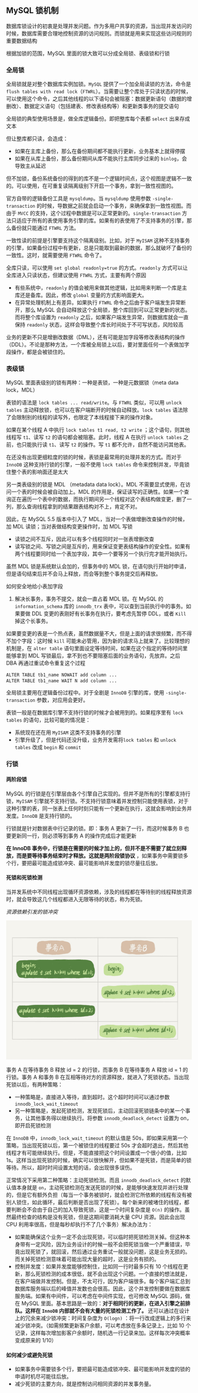 ## MySQL 锁机制

数据库锁设计的初衷是处理并发问题。作为多用户共享的资源，当出现并发访问的时候，数据库需要合理地控制资源的访问规则。而锁就是用来实现这些访问规则的重要数据结构

根据加锁的范围，MySQL 里面的锁大致可以分成全局锁、表级锁和行锁

### 全局锁

全局锁就是对整个数据库实例加锁。`MySQL` 提供了一个加全局读锁的方法，命令是 `flush tables with read lock`（`FTWRL`）。当需要让整个库处于只读状态的时候，可以使用这个命令，之后其他线程的以下语句会被阻塞：数据更新语句（数据的增删改）、数据定义语句（包括建表、修改表结构等）和更新类事务的提交语句

全局锁的典型使用场景是，做全库逻辑备份。即把整库每个表都 `select` 出来存成文本

但让整库都只读，会造成：

* 如果在主库上备份，那么在备份期间都不能执行更新，业务基本上就得停摆
* 如果在从库上备份，那么备份期间从库不能执行主库同步过来的 `binlog`，会导致主从延迟

但不加锁，备份系统备份的得到的库不是一个逻辑时间点，这个视图是逻辑不一致的。可以使用，在可重复读隔离级别下开启一个事务，拿到一致性视图的。

官方自带的逻辑备份工具是 `mysqldump`。当 `mysqldump` 使用参数 `-single-transaction` 的时候，导数据之前就会启动一个事务，来确保拿到一致性视图。而由于 `MVCC` 的支持，这个过程中数据是可以正常更新的。`single-transaction` 方法只适应于所有的表使用事务引擎的库。如果有的表使用了不支持事务的引擎，那么备份就只能通过 `FTWRL` 方法。

一致性读的前提是引擎要支持这个隔离级别。比如，对于 `MyISAM` 这种不支持事务的引擎，如果备份过程中有更新，总是只能取到最新的数据，那么就破坏了备份的一致性。这时，就需要使用 `FTWRL` 命令了。

全库只读，可以使用 `set global readonly=true` 的方式。`readonly` 方式可以让全库进入只读状态，但建议使用 `FTWRL` 方式，主要有两个原因

* 有些系统中，`readonly` 的值会被用来做其他逻辑，比如用来判断一个库是主库还是备库。因此，修改 `global` 变量的方式影响面更大。
* 在异常处理机制上有差异。如果执行 `FTWRL` 命令之后由于客户端发生异常断开，那么 MySQL 会自动释放这个全局锁，整个库回到可以正常更新的状态。而将整个库设置为 `readonly` 之后，如果客户端发生异常，则数据库就会一直保持 `readonly` 状态，这样会导致整个库长时间处于不可写状态，风险较高

业务的更新不只是增删改数据（DML），还有可能是加字段等修改表结构的操作（DDL）。不论是那种方法，一个库被全局锁上以后，要对里面任何一个表做加字段操作，都是会被锁住的。

### 表级锁

MySQL 里面表级别的锁有两种：一种是表锁，一种是元数据锁（meta data lock，MDL）

表锁的语法是 `lock tables ... read/write`。与 `FTWRL` 类似，可以用 `unlock tables` 主动释放锁，也可以在客户端断开的时候自动释放。`lock tables` 语法除了会限制别的线程的读写外，也限定了本线程接下来的操作对象。

如果在某个线程 A 中执行 `lock tables t1 read, t2 write` ；这个语句，则其他线程写 `t1`、读写 `t2` 的语句都会被阻塞。此时，线程 A 在执行 `unlock tables` 之前，也只能执行读 `t1`、读写 `t2` 的操作。写 `t1` 都不允许，自然不能访问其他表。

在还没有出现更细粒度的锁的时候，表锁是最常用的处理并发的方式。而对于 `InnoDB` 这种支持行锁的引擎，一般不使用 `lock tables` 命令来控制并发，毕竟锁住整个表的影响面还是太大

另一类表级别的锁是 MDL （metadata data lock）。MDL 不需要显式使用，在访问一个表的时候会被自动加上。MDL 的作用是，保证读写的正确性。如果一个查询正在遍历一个表中的数据，而执行期间另一个线程对这个表结构做变更，删了一列，那么查询线程拿到的结果跟表结构对不上，肯定不对。

因此，在 MySQL 5.5 版本中引入了 MDL，当对一个表做增删改查操作的时候，加 MDL 读锁；当对表做结构变更操作时，加 MDL 写锁

* 读锁之间不互斥，因此可以有多个线程同时对一张表增删改查
* 读写锁之间、写锁之间是互斥的，用来保证变更表结构操作的安全性。如果有两个线程要同时给一个表加字段，其中一个要等另一个执行完才能开始执行。

虽然 MDL 锁是系统默认会加的，但事务中的 MDL 锁，在语句执行开始时申请，但是语句结束后并不会马上释放，而会等到整个事务提交后再释放。

如何安全地给小表加字段

1. 解决长事务，事务不提交，就会一直占着 MDL 锁。在 MySQL 的 `information_schema` 库的 `innodb_trx` 表中，可以查到当前执行中的事务。如果要做 DDL 变更的表刚好有长事务在执行，要考虑先暂停 DDL，或者 `Kill` 掉这个长事务。

如果要变更的表是一个热点表，虽然数据量不大，但是上面的请求很频繁，而不得不加个字段：这时候 `kill` 可能未必管用，因为新的请求马上就来了。比较理想的机制是，在 `alter table` 语句里面设定等待时间，如果在这个指定的等待时间里能够拿到 MDL 写锁最后，拿不到也不要阻塞后面的业务语句，先放弃。之后 DBA 再通过重试命令重复这个过程

```mysql
ALTER TABLE tb1_name NOWAIT add column ...
ALTER TABLE tb1_name WAIT N add column ...
```

全局锁主要用在逻辑备份过程中。对于全剧是 `InnoDB` 引擎的库，使用 `-single-transaction` 参数，对应用会更好。

表锁一般是在数据库引擎不支持行锁的时候才会被用到的。如果程序里有 `lock tables` 的语句，比较可能的情况是：

* 系统现在还在用 `MyISAM` 这类不支持事务的引擎
* 引擎升级了，但是代码还没升级，业务开发需将`lock tables`  和 `unlock tables` 改成 `begin` 和 `commit`

### 行锁

#### 两阶段锁

MySQL 的行锁是在引擎层由各个引擎自己实现的。但并不是所有的引擎都支持行锁，`MyISAM` 引擎就不支持行锁。不支持行锁意味着并发控制只能使用表锁，对于这种引擎的表，同一张表上任何时刻只能有一个更新在执行，这就会影响到业务并发度。`InnoDB` 是支持行锁的。

行锁就是针对数据表中行记录的锁。即：事务 A 更新了一行，而这时候事务 B 也要更新同一行，则必须等到事务 A 的操作完成后才能更新

**在 InnoDB 事务中，行锁是在需要的时候才加上的，但并不是不需要了就立刻释放，而是要等待事务结束时才释放。这就是两阶段锁协议** ，如果事务中需要锁多个行，要把最可能造成锁冲突、最可能影响并发度的锁尽量往后放。

#### 死锁和死锁检测

当并发系统中不同线程出现循环资源依赖，涉及的线程都在等待别的线程释放资源时，就会导致这几个线程都进入无限等待的状态，称为死锁。

*资源依赖引发的锁冲突*

![](./Images/资源依赖引发锁冲突.jpg)

事务 A 在等待事务 B 释放 id = 2 的行锁，而事务 B 在等待事务 A 释放 id = 1 的行锁。事务 A 和事务 B 在互相等待对方的资源释放，就进入了死锁状态。当出现死锁以后，有两种策略：

* 一种策略是，直接进入等待，直到超时。这个超时时间可以通过参数 `innodb_lock_wait_timeout` 
* 另一种策略是，发起死锁检测，发现死锁后，主动回滚死锁链条中的某一个事务，让其他事务得以继续执行。将参数 `innodb_deadlock_detect` 设置为 on，即开启死锁检测

在 `InnoDB` 中，`innodb_lock_wait_timeout` 的默认值是 50s，即如果采用第一个策略，当出现死锁以后，第一个被锁住的线程要过 50s 才会超时退出，然后其他线程才有可能继续执行。但是，不能直接把这个时间设置成一个很小的值，比如 1s。这样当出现死锁的时候，确实可以很快解开，但如果不是死锁，而是简单的锁等待。所以，超时时间设置太短的话，会出现很多误伤。

正常情况下采用第二种策略：主动死锁检测。而且 `innodb_deadlock_detect` 的默认值本身就是 `on`，主动死锁检测在发送死锁的时候，是能够快速发现并进行处理的，但是它有额外负担（每当一个事务被锁时，就会检测它所依赖的线程有没有被别人锁住，如此循环，最后判断是否出现了死锁）。每个新来的被堵住的线程，都要判断会不会由于自己的加入导致死锁，这是一个时间复杂度是 `O(n)` 的操作。虽然最终检查的结构是没有死锁，但是这期间要消耗大量 CPU 资源。因此会出现 CPU 利用率很高，但是每秒却执行不了几个事务）解决办法为：

* 如果能确保这个业务一定不会出现死锁，可以临时把死锁检测关掉。但这种本身带有一定风险，因为业务设计的时候一般不会把死锁当做一个严重错误，毕竟出现死锁了，就回滚，然后通过业务重试一般就没问题，这是业务无损的。而关掉死锁检测意味着可能出现大量的超时，这是业务有损的。
* 控制并发度：如果并发度能够控制住，比如同一行时最多只有 10 个线程在更新，那么死锁检测的成本很低，就不会出现这个问题。一个直接的想法就是，在客户端做并发控制。但是，不太可行，因为客户端很多。每个客户端汇总到数据库服务端以后的峰值并发数也会很高。因此，这个并发控制要做在数据库服务端。如果有中间件，可以考虑在中间件实现，也可修改 MySQL 源码，做在 MySQL 里面。基本思路是一致的：**对于相同行的更新，在进入引擎之前排队。这样在 `InnoDB` 内部就不会有大量的死锁检测工作了。** 还可以通过在设计上的冗余来减少锁冲突：时间复杂度为 `O(logn)` ：将一行改成逻辑上的多行来减少锁冲突。（如需频繁更新客户余额，可以考虑放在多条记录上，比如 10 个记录，这样每次增加影客户余额时，随机选一行记录来加。这样每次冲突概率变成原来的 1/10）

#### 如何减少或避免死锁

* 如果事务中需要锁多个行，要把最可能造成锁冲突、最可能影响并发度的锁的申请时机尽可能往后放。
* 减少死锁的主要方向，就是控制访问相同资源的并发事务量。
